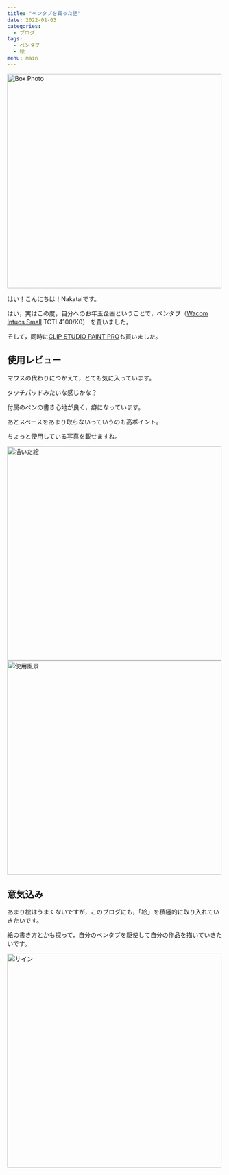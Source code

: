 ```yaml
---
title: "ペンタブを買った話"
date: 2022-01-03
categories:
  - ブログ
tags:
  - ペンタブ
  - 絵
menu: main
---
```


<img src="https://i.imgur.com/ZqIh2gK.jpg" alt="Box Photo" width="500">

はい！こんにちは！Nakataiです。

はい，実はこの度，自分へのお年玉企画ということで，ペンタブ（[Wacom Intuos Small](https://amzn.to/3ER0j7M) TCTL4100/K0）
を買いました。

そして，同時に[CLIP STUDIO PAINT PRO](https://www.clipstudio.net)も買いました。

## 使用レビュー

マウスの代わりにつかえて，とても気に入っています。

タッチパッドみたいな感じかな？

付属のペンの書き心地が良く，癖になっています。

あとスペースをあまり取らないっていうのも高ポイント。

ちょっと使用している写真を載せますね。

  <img src="https://i.imgur.com/OhGru2d.png" width="500" alt="描いた絵">

  <img src="https://i.imgur.com/ZYY0mWg.jpg" width="500" alt="使用風景">

## 意気込み

あまり絵はうまくないですが，このブログにも，「絵」を積極的に取り入れていきたいです。

絵の書き方とかも探って，自分のペンタブを駆使して自分の作品を描いていきたいです。

  <img src="https://i.imgur.com/nccwxxa.png" width="500" alt="サイン">

<Disqus>
